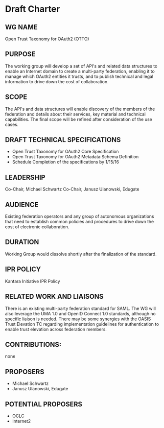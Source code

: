 # Draft Charter

## WG NAME

Open Trust Taxonomy for OAuth2 (OTTO)

## PURPOSE

The working group will develop a set of API's and related data structures to enable an Internet domain to create a multi-party federation, enabling it to manage which OAuth2 entities it trusts, and to publish technical and legal information to drive down the cost of collaboration.

## SCOPE

The API's and data structures will enable discovery of the members of the federation and details about their services, key material and technical capabilities. The final scope will be refined after consideration of the use cases.

## DRAFT TECHNICAL SPECIFICATIONS

- Open Trust Taxonomy for OAuth2 Core Specification
- Open Trust Taxonomy for OAuth2 Metadata Schema Definition
- Schedule Completion of the specifications by 1/15/16

## LEADERSHIP

Co-Chair, Michael Schwartz
Co-Chair, Janusz Ulanowski, Edugate

## AUDIENCE

Existing federation operators and any group of autonomous organizations that need to establish common policies and procedures to drive down the cost of electronic collaboration.

## DURATION 

Working Group would dissolve shortly after the finalization of the standard.

## IPR POLICY 

Kantara Initiative IPR Policy

## RELATED WORK AND LIAISONS 

There is an existing multi-party federation standard for SAML. The WG will also leverage the UMA 1.0 and OpenID Connect 1.0 standards, although no specific liaison is needed. There may be some synergies with the OASIS Trust Elevation TC regarding implementation guidelines for authentication to enable trust elevation across federation members.

## CONTRIBUTIONS: 

none

## PROPOSERS

- Michael Schwartz
- Janusz Ulanowski, Edugate

## POTENTIAL PROPOSERS

- OCLC
- Internet2


